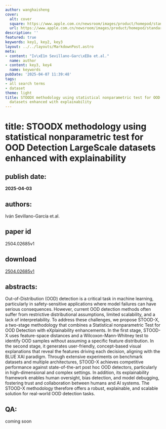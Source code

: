 ```yaml
---
author: wanghaisheng
cover:
  alt: cover
  square: https://www.apple.com.cn/newsroom/images/product/homepod/standard/Apple-HomePod-hero-230118_big.jpg.large_2x.jpg
  url: https://www.apple.com.cn/newsroom/images/product/homepod/standard/Apple-HomePod-hero-230118_big.jpg.large_2x.jpg
description: ''
featured: true
keywords: key1, key2, key3
layout: ../../layouts/MarkdownPost.astro
meta:
- content: "Iv\xE1n Sevillano-Garc\xEDa et.al."
  name: author
- content: key3, key4
  name: keywords
pubDate: '2025-04-07 11:39:48'
tags:
- all search terms
- dataset
theme: light
title: STOODX methodology using statistical nonparametric test for OOD Detection LargeScale
  datasets enhanced with explainability
---
```


# title: STOODX methodology using statistical nonparametric test for OOD Detection LargeScale datasets enhanced with explainability 
## publish date: 
**2025-04-03** 
## authors: 
  Iván Sevillano-García et.al. 
## paper id
2504.02685v1
## download
[2504.02685v1](http://arxiv.org/abs/2504.02685v1)
## abstracts:
Out-of-Distribution (OOD) detection is a critical task in machine learning, particularly in safety-sensitive applications where model failures can have serious consequences. However, current OOD detection methods often suffer from restrictive distributional assumptions, limited scalability, and a lack of interpretability. To address these challenges, we propose STOOD-X, a two-stage methodology that combines a Statistical nonparametric Test for OOD Detection with eXplainability enhancements. In the first stage, STOOD-X uses feature-space distances and a Wilcoxon-Mann-Whitney test to identify OOD samples without assuming a specific feature distribution. In the second stage, it generates user-friendly, concept-based visual explanations that reveal the features driving each decision, aligning with the BLUE XAI paradigm. Through extensive experiments on benchmark datasets and multiple architectures, STOOD-X achieves competitive performance against state-of-the-art post hoc OOD detectors, particularly in high-dimensional and complex settings. In addition, its explainability framework enables human oversight, bias detection, and model debugging, fostering trust and collaboration between humans and AI systems. The STOOD-X methodology therefore offers a robust, explainable, and scalable solution for real-world OOD detection tasks.
## QA:
coming soon
